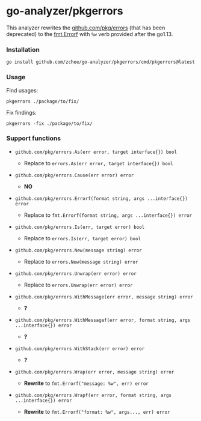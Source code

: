 # go-analyzer/pkgerrors

This analyzer rewrites the [github.com/pkg/errors](https://github.com/pkg/errors) (that has been deprecated) to the [fmt.Errorf](https://pkg.go.dev/fmt#Errorf) with `%w` verb provided after the go1.13.

### Installation

```
go install github.com/zchee/go-analyzer/pkgerrors/cmd/pkgerrors@latest
```

### Usage

Find usages:

```
pkgerrors ./package/to/fix/
```

Fix findings:

```
pkgerrors -fix ./package/to/fix/
```

### Support functions

- `github.com/pkg/errors.As(err error, target interface{}) bool`  
  - Replace to `errors.As(err error, target interface{}) bool`

- `github.com/pkg/errors.Cause(err error) error`   
  - **NO**

- `github.com/pkg/errors.Errorf(format string, args ...interface{}) error`  
  - Replace to `fmt.Errorf(format string, args ...interface{}) error`

- `github.com/pkg/errors.Is(err, target error) bool`   
  - Replace to `errors.Is(err, target error) bool`

- `github.com/pkg/errors.New(message string) error`   
  - Replace to `errors.New(message string) error`

- `github.com/pkg/errors.Unwrap(err error) error`   
  - Replace to `errors.Unwrap(err error) error`

- `github.com/pkg/errors.WithMessage(err error, message string) error`   
  - **?**

- `github.com/pkg/errors.WithMessagef(err error, format string, args ...interface{}) error`   
  - **?**

- `github.com/pkg/errors.WithStack(err error) error`   
  - **?**

- `github.com/pkg/errors.Wrap(err error, message string) error`   
  - **Rewrite** to `fmt.Errorf("message: %w", err) error`

- `github.com/pkg/errors.Wrapf(err error, format string, args ...interface{}) error`   
  - **Rewrite** to `fmt.Errorf("format: %w", args..., err) error`
